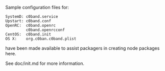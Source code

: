 Sample configuration files for:
```
SystemD: c0band.service
Upstart: c0band.conf
OpenRC:  c0band.openrc
         c0band.openrcconf
CentOS:  c0band.init
OS X:    org.c0ban.c0band.plist
```
have been made available to assist packagers in creating node packages here.

See doc/init.md for more information.
